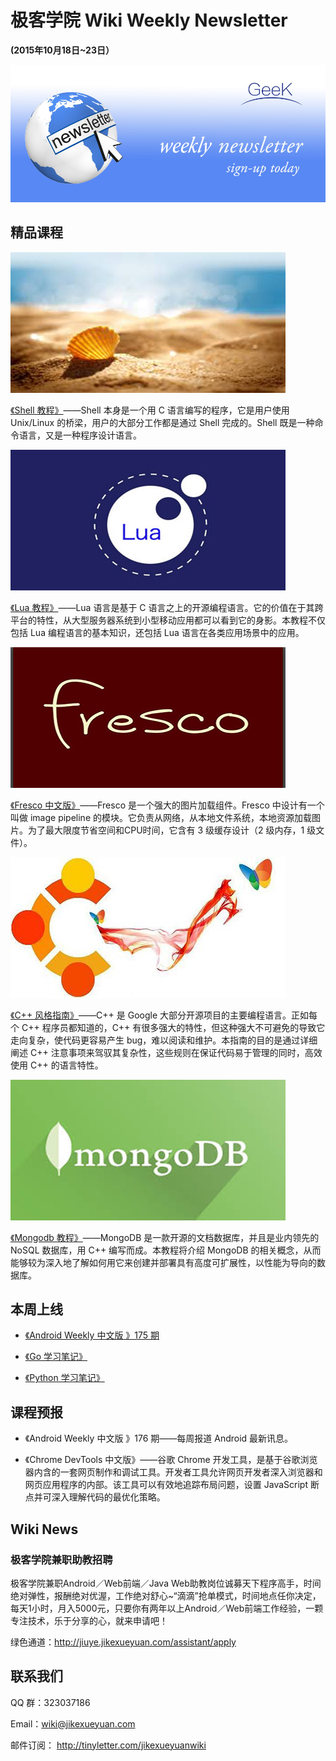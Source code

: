 # 极客学院 Wiki Weekly Newsletter  
 
**(2015年10月18日~23日）**

![newsletterlogo](images/newsletter-banner.jpg) 

## 精品课程

![](images/shell.jpg)

[《Shell 教程》](http://wiki.jikexueyuan.com/project/shell-tutorial/)——Shell 本身是一个用 C 语言编写的程序，它是用户使用 Unix/Linux 的桥梁，用户的大部分工作都是通过 Shell 完成的。Shell 既是一种命令语言，又是一种程序设计语言。

![](images/lua.jpg)

[《Lua 教程》](http://wiki.jikexueyuan.com/project/lua/)——Lua 语言是基于 C 语言之上的开源编程语言。它的价值在于其跨平台的特性，从大型服务器系统到小型移动应用都可以看到它的身影。本教程不仅包括 Lua 编程语言的基本知识，还包括 Lua 语言在各类应用场景中的应用。

![](images/fresco.jpg)

[《Fresco 中文版》](http://wiki.jikexueyuan.com/project/fresco/)——Fresco 是一个强大的图片加载组件。Fresco 中设计有一个叫做 image pipeline 的模块。它负责从网络，从本地文件系统，本地资源加载图片。为了最大限度节省空间和CPU时间，它含有 3 级缓存设计（2 级内存，1 级文件）。

![](images/cpp.jpg)

[《C++ 风格指南》](http://wiki.jikexueyuan.com/project/google-cplusplus-style-guide/)——C++ 是 Google 大部分开源项目的主要编程语言。正如每个 C++ 程序员都知道的，C++ 有很多强大的特性，但这种强大不可避免的导致它走向复杂，使代码更容易产生 bug，难以阅读和维护。本指南的目的是通过详细阐述 C++ 注意事项来驾驭其复杂性，这些规则在保证代码易于管理的同时，高效使用 C++ 的语言特性。

![](images/mongodb.jpg)

[《Mongodb 教程》](http://wiki.jikexueyuan.com/project/mongodb/)——MongoDB 是一款开源的文档数据库，并且是业内领先的 NoSQL 数据库，用 C++ 编写而成。本教程将介绍 MongoDB 的相关概念，从而能够较为深入地了解如何用它来创建并部署具有高度可扩展性，以性能为导向的数据库。

## 本周上线

- [《Android Weekly 中文版 》175 期](http://wiki.jikexueyuan.com/project/android-weekly/issue-175/index.html)

- [《Go 学习笔记》](http://wiki.jikexueyuan.com/project/the-go-study-notes-fourth-edition/)

- [《Python 学习笔记》](http://wiki.jikexueyuan.com/project/the-python-study-notes-second-edition/)

## 课程预报

- 《Android Weekly 中文版 》176 期——每周报道 Android 最新讯息。

- 《Chrome DevTools 中文版》——谷歌 Chrome 开发工具，是基于谷歌浏览器内含的一套网页制作和调试工具。开发者工具允许网页开发者深入浏览器和网页应用程序的内部。该工具可以有效地追踪布局问题，设置 JavaScript 断点并可深入理解代码的最优化策略。

## Wiki News

### 极客学院兼职助教招聘

极客学院兼职Android／Web前端／Java Web助教岗位诚募天下程序高手，时间绝对弹性，报酬绝对优渥，工作绝对舒心~“滴滴”抢单模式，时间地点任你决定，每天1小时，月入5000元，只要你有两年以上Android／Web前端工作经验，一颗专注技术，乐于分享的心，就来申请吧！

绿色通道：<http://jiuye.jikexueyuan.com/assistant/apply>

## 联系我们

QQ 群：323037186

Email：wiki@jikexueyuan.com

邮件订阅： <http://tinyletter.com/jikexueyuanwiki>